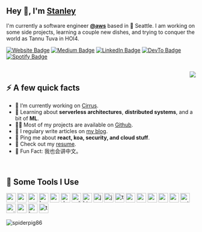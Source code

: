## Hey 👋, I'm [Stanley](https://stanleylim.me/)

I'm currently a software engineer **[@aws](https://aws.amazon.com/)** based in 🌁 Seattle. I am working on some side projects, learning a couple new dishes, and trying to conquer the world as Tannu Tuva in HOI4.

[![Website Badge](https://img.shields.io/badge/-stanleylim.me-4E69C8?style=flat-square&labelColor=4E69C8&logo=Firefox&link=https://medium.com/@serbis)](https://stanleylim.me)
[![Medium Badge](https://img.shields.io/badge/-@serbis-14c767?style=flat-square&labelColor=14c767&logo=Medium&link=https://medium.com/@serbis)](https://medium.com/@serbis)
[![LinkedIn Badge](https://img.shields.io/badge/-@serbis-0077B5?style=flat-square&labelColor=0077B5&logo=LinkedIn&link=https://www.linkedin.com/in/serbis/)](https://www.linkedin.com/in/serbis/)
[![DevTo Badge](https://img.shields.io/badge/-@spiderpig86-0A0A0A?style=flat-square&labelColor=0A0A0A&logo=dev.to&link=https://dev.to/spiderpig86)](https://dev.to/spiderpig86)
[![Spotify Badge](https://img.shields.io/badge/-@Stanley%20Lim-1ED760?style=flat-square&labelColor=fff&logo=Spotify&link=https://open.spotify.com/user/1235099575?si=bBr7kNvqS3WLl0EuCJbe6w)](https://open.spotify.com/user/1235099575?si=bBr7kNvqS3WLl0EuCJbe6w)

<br />

<img align="right" src="https://media1.giphy.com/media/13HgwGsXF0aiGY/giphy.gif" />

## ⚡ A few quick facts

-   🔭 I’m currently working on [Cirrus](https://github.com/Spiderpig86/Cirrus).
-   🧐 Learning about **serverless architectures**, **distributed systems**, and a bit of **ML**.
-   👨‍💻 Most of my projects are available on [Github](https://github.com/Spiderpig86).
-   📝 I regulary write articles on [my blog](https://spiderpig86.github.io/blog/).
-   💬 Ping me about **react, koa, security, and cloud stuff**.
-   📙 Check out my [resume](https://www.stanleylim.me/resume/resume.pdf).
-   🎉 Fun Fact: 我也会讲中文。

<br />

## 🚀 Some Tools I Use
<p align="left">
	<img src="https://konpa.github.io/devicon/devicon.git/icons/react/react-original-wordmark.svg" alt="react" width="25" height="25" />
	<img src="https://konpa.github.io/devicon/devicon.git/icons/angularjs/angularjs-original.svg" alt="angularjs" width="25" height="25" />
	<img src="https://konpa.github.io/devicon/devicon.git/icons/amazonwebservices/amazonwebservices-original-wordmark.svg" alt="amazonwebservices" width="25" height="25" />
	<img src="https://konpa.github.io/devicon/devicon.git/icons/bootstrap/bootstrap-plain.svg" alt="bootstrap" width="25" height="25" />
	<img src="https://konpa.github.io/devicon/devicon.git/icons/css3/css3-original-wordmark.svg" alt="css3" width="25" height="25" />
	<img src="https://konpa.github.io/devicon/devicon.git/icons/dot-net/dot-net-original-wordmark.svg" alt="dotnet" width="25" height="25" />
	<img src="https://konpa.github.io/devicon/devicon.git/icons/gulp/gulp-plain.svg" alt="gulp" width="25" height="25" />
	<img src="https://konpa.github.io/devicon/devicon.git/icons/html5/html5-original-wordmark.svg" alt="html5" width="25" height="25" />
	<img src="https://konpa.github.io/devicon/devicon.git/icons/java/java-original-wordmark.svg" alt="java" width="25" height="25" />
	<img src="https://konpa.github.io/devicon/devicon.git/icons/javascript/javascript-original.svg" alt="javascript" width="25" height="25" />
	<img src="https://konpa.github.io/devicon/devicon.git/icons/typescript/typescript-original.svg" alt="typescript" width="25" height="25" />
	<img src="https://konpa.github.io/devicon/devicon.git/icons/mongodb/mongodb-original-wordmark.svg" alt="mongodb" width="25" height="25" />
	<img src="https://konpa.github.io/devicon/devicon.git/icons/mysql/mysql-original-wordmark.svg" alt="mysql" width="25" height="25" />
	<img src="https://konpa.github.io/devicon/devicon.git/icons/redis/redis-original-wordmark.svg" alt="redis" width="25" height="25" />
	<img src="https://konpa.github.io/devicon/devicon.git/icons/sass/sass-original.svg" alt="sass" width="25" height="25" />
	<img src="https://konpa.github.io/devicon/devicon.git/icons/nodejs/nodejs-original-wordmark.svg" alt="nodejs" width="25" height="25" />
	<img src="https://konpa.github.io/devicon/devicon.git/icons/python/python-original-wordmark.svg" alt="python" width="25" height="25" />
	<img src="https://konpa.github.io/devicon/devicon.git/icons/nginx/nginx-original.svg" alt="nginx" width="25" height="25" />
	<img src="https://konpa.github.io/devicon/devicon.git/icons/cucumber/cucumber-plain.svg" alt="cucumber" width="25" height="25" />
	<img src="https://konpa.github.io/devicon/devicon.git/icons/heroku/heroku-plain.svg" alt="heroku" width="25" height="25" />
	<img src="https://konpa.github.io/devicon/devicon.git/icons/travis/travis-plain.svg" alt="travis" width="25" height="25" />
</p>
<img src="https://github-readme-stats.vercel.app/api?username=spiderpig86&show_icons=true" alt="spiderpig86" />